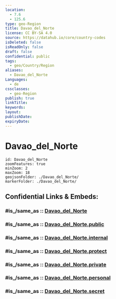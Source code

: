 ```yaml
---
location:
  - 7.6
  - 125.6
type: geo-Region
title: Davao_del_Norte
license: CC BY-SA 4.0
source: https://datahub.io/core/country-codes
isDeleted: false
isReadOnly: false
draft: false
confidential: public
tags:
  - geo/Country/Region
aliases:
  - Davao_del_Norte
Languages:
  - de
cssclasses:
  - geo-Region
publish: true
linkTitle:
keywords:
layout:
publishDate:
expiryDate:
---
```


# Davao_del_Norte

```leaflet
id: Davao_del_Norte
zoomFeatures: true 
minZoom: 2 
maxZoom: 18
geojsonFolder: ./Davao_del_Norte/
markerFolder: ./Davao_del_Norte/
```


## Confidential Links & Embeds: 

### #is_/same_as :: [Davao_del_Norte](/_Standards/Earth/Continent/Asia/Asia~South~East/Malay_Archipelago/Philippines/Regions~Philippines/Davao_del_Norte.md) 

### #is_/same_as :: [Davao_del_Norte.public](/_public/Earth/Continent/Asia/Asia~South~East/Malay_Archipelago/Philippines/Regions~Philippines/Davao_del_Norte.public.md) 

### #is_/same_as :: [Davao_del_Norte.internal](/_internal/Earth/Continent/Asia/Asia~South~East/Malay_Archipelago/Philippines/Regions~Philippines/Davao_del_Norte.internal.md) 

### #is_/same_as :: [Davao_del_Norte.protect](/_protect/Earth/Continent/Asia/Asia~South~East/Malay_Archipelago/Philippines/Regions~Philippines/Davao_del_Norte.protect.md) 

### #is_/same_as :: [Davao_del_Norte.private](/_private/Earth/Continent/Asia/Asia~South~East/Malay_Archipelago/Philippines/Regions~Philippines/Davao_del_Norte.private.md) 

### #is_/same_as :: [Davao_del_Norte.personal](/_personal/Earth/Continent/Asia/Asia~South~East/Malay_Archipelago/Philippines/Regions~Philippines/Davao_del_Norte.personal.md) 

### #is_/same_as :: [Davao_del_Norte.secret](/_secret/Earth/Continent/Asia/Asia~South~East/Malay_Archipelago/Philippines/Regions~Philippines/Davao_del_Norte.secret.md)

